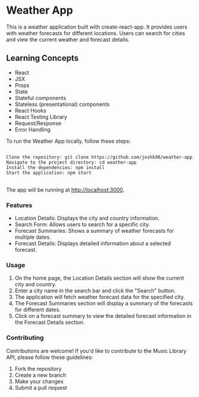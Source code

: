 <h1>Weather App</h1>

<p>This is a weather application built with create-react-app. It provides users with weather forecasts for different locations. Users can search for cities and view the current weather and forecast details.</p>

<h2>Learning Concepts</h2>

<ul>
  <li>React</li>
  <li>JSX</li>
  <li>Props</li>
  <li>State</li>
  <li>Stateful components</li>
  <li>Stateless (presentational) components</li>
  <li>React Hooks</li>
  <li>React Testing Library</li>
  <li>Request/Response</li>
  <li>Error Handling</li>
</ul>

<p>To run the Weather App locally, follow these steps:</p>

<pre>
<code>
Clone the repository: git clone https://github.com/joshk98/weather-app
Navigate to the project directory: cd weather-app
Install the dependencies: npm install
Start the application: npm start
</code>
</pre>

<p>The app will be running at <a href="http://localhost:3000">http://localhost:3000</a>.</p>

<h3>Features</h3>

<ul>
  <li>Location Details: Displays the city and country information.</li>
  <li>Search Form: Allows users to search for a specific city.</li>
  <li>Forecast Summaries: Shows a summary of weather forecasts for multiple dates.</li>
  <li>Forecast Details: Displays detailed information about a selected forecast.</li>
</ul>

<h3>Usage</h3>

<ol>
  <li>On the home page, the Location Details section will show the current city and country.</li>
  <li>Enter a city name in the search bar and click the "Search" button.</li>
  <li>The application will fetch weather forecast data for the specified city.</li>
  <li>The Forecast Summaries section will display a summary of the forecasts for different dates.</li>
  <li>Click on a forecast summary to view the detailed forecast information in the Forecast Details section.</li>
</ol>

<h3>Contributing</h3>

<p>Contributions are welcome! If you'd like to contribute to the Music Library API, please follow these guidelines:</p>

<ol>
  <li>Fork the repository</li>
  <li>Create a new branch</li>
  <li>Make your changes</li>
  <li>Submit a pull request</li>
</ol>

